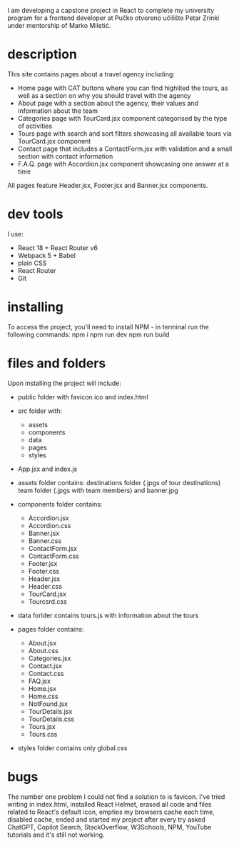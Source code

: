 I am developing a capstone project in React to complete my university program for a frontend developer at Pučko otvoreno učilište Petar Zrinki under mentorship of Marko Miletić.

# description
This site contains pages about a travel agency including:
- Home page with CAT buttons where you can find highlited the tours, as well as a section on why you should travel with the agency
- About page with a section about the agency, their values and information about the team
- Categories page with TourCard.jsx component categorised by the type of activities
- Tours page with search and sort filters showcasing all available tours via TourCard.jsx component
- Contact page that includes a ContactForm.jsx with validation and a small section with contact information
- F.A.Q. page with Accordion.jsx component showcasing one answer at a time

All pages feature Header.jsx, Footer.jsx and Banner.jsx components.

# dev tools
I use:
- React 18 + React Router v6
- Webpack 5 + Babel
- plain CSS
- React Router
- Git

# installing
To access the project, you'll need to install NPM - in terminal run the following commands: 
npm i
npm run dev
npm run build

# files and folders
Upon installing the project will include:
- public folder with favicon.ico and index.html
- src folder with: 
    - assets
    - components
    - data
    - pages 
    - styles
- App.jsx and index.js

- assets folder contains: destinations folder (.jpgs of tour destinations) team folder (.jpgs with team members) and banner.jpg
- components folder contains: 
    - Accordion.jsx
    - Accordion.css
    - Banner.jsx
    - Banner.css
    - ContactForm.jsx
    - ContactForm.css
    - Footer.jsx
    - Footer.css
    - Header.jsx
    - Header.css
    - TourCard.jsx
    - Tourcsrd.css
- data forlder contains tours.js with information about the tours
- pages folder contains:
    - About.jsx
    - About.css
    - Categories.jsx
    - Contact.jsx
    - Contact.css
    - FAQ.jsx
    - Home.jsx
    - Home.css
    - NotFound.jsx
    - TourDetails.jsx
    - TourDetails.css
    - Tours.jsx
    - Tours.css
- styles folder contains only global.css

# bugs
The number one problem I could not find a solution to is favicon. I've tried writing <link rel="icon" href="%PUBLIC_URL%/favicon.ico" /> in index.html, installed React Helmet, erased all code and files related to React's default icon, empties my browsers cache each time, disabled cache, ended and started my project after every try asked ChatGPT, Copilot Search, StackOverflow, W3Schools, NPM, YouTube tutorials and it's still not working.




